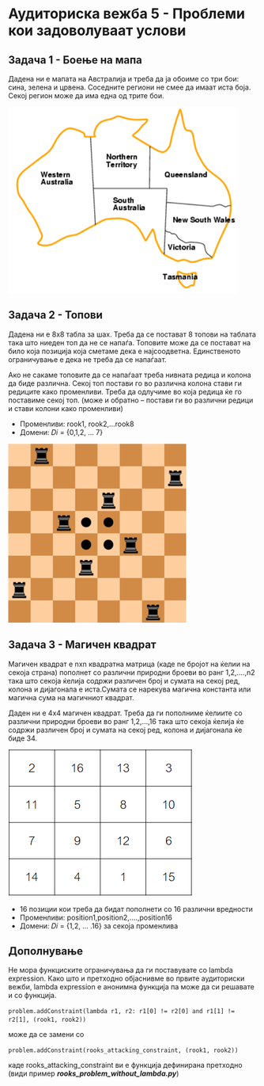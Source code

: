 # Аудиториска вежба 5 - Проблеми кои задоволуваат услови

## Задача 1 - Боење на мапа

Дадена ни е мапата на Австралија и треба да ја обоиме со три бои: сина, зелена и црвена. Соседните региони не смее да
имаат иста боја. Секој регион може да има една од трите бои.

![](./../images/map_coloring.png)

## Задача 2 - Топови

Дадена ни е 8x8 табла за шах. Треба да се постават 8 топови на таблата така што ниеден топ да не се напаѓа. Топовите
може да се постават на било која позиција која сметаме дека е најсоодветна. Единственото ограничување е дека не треба да
се напаѓаат.

Ако не сакаме топовите да се напаѓаат треба нивната редица и колона да биде
различна. Секој топ постави го во различна колона стави ги редиците како променливи. Треба да одлучиме во која редица ќе
го
поставиме секој топ. (може и обратно – постави ги во различни редици и стави колони како променливи)

- Променливи: rook1, rook2,…rook8
- Домени: 𝐷𝑖 = {0,1,2, … 7}

![](./../images/rooks.png)

## Задача 3 - Магичен квадрат

Магичен квaдрат е nxn квадратна матрица (каде nе бројот на ќелии на секоја страна) пополнет со различни природни броеви
во
ранг 1,2,….,n2 така што секоја ќелија содржи различен број и сумата на секој ред, колона и дијагонала е иста.Сумата се
нарекува магична константа или магична сума на магичниот квадрат.

Даден ни е 4x4 магичен квадрат. Треба да ги пополниме ќелиите со различни природни броеви во ранг 1,2,…,16 така што
секоја ќелија ќе содржи различен број и сумата на секој ред, колона и дијагонала ќе биде 34.

![](./../images/magic_square.png)

- 16 позиции кои треба да бидат пополнети со 16 различни вредности
- Променливи: position1,position2,….,position16
- Домени: 𝐷𝑖 = {1,2, … .16} за секоја променлива

## Дополнување

Не мора функциските ограничувања да ги поставувате со lambda expression. Како што и претходно објаснивме во првите
аудиториски вежби, lambda expression е анонимна функција па може да си решавате и со функција.

```problem.addConstraint(lambda r1, r2: r1[0] != r2[0] and r1[1] != r2[1], (rook1, rook2))```

може да се замени со

```problem.addConstraint(rooks_attacking_constraint, (rook1, rook2))```

каде rooks_attacking_constraint ви е функција дефинирана претходно (види пример ***rooks_problem_without_lambda.py***)